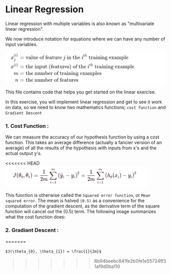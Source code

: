 # Linear Regression

Linear regression with multiple variables is also known as "multivariate linear regression".

We now introduce notation for equations where we can have any number of input variables.

![Input variables](graphs/assets/variables.png)

This file contains code that helps you get started on the linear exercise. 

In this exercise, you will implement linear regression and get to see it work on data, 
so we need to know two mathematics functions; `cost function` and `Gradient Descent`

### 1. Cost Function :
We can measure the accuracy of our hypothesis function by using a cost function. 
This takes an average difference (actually a fancier version of an average) of all
the results of the hypothesis with inputs from x's and the actual output y's.

<<<<<<< HEAD
![Cost Function Formula](graphs/assets/cost_function.png)

This function is otherwise called the `Squared error function`, or `Mean squared error`. 
The mean is halved `(0.5)` as a convenience for the computation of the gradient descent, 
as the derivative term of the square function will cancel out the (0.5) term. The following 
image summarizes what the cost function does: 

### 2. Gradiant Descent :


=======
```
$J(\theta_{0}, \theta_{1}) = \frac{1}{2m}$
```
>>>>>>> 8b94beebc841fe2b0fe1e55724ff31af9d0ba110

